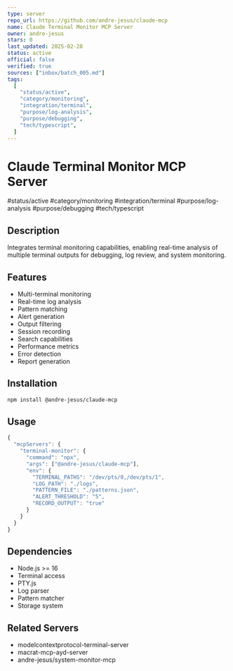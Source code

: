 ```yaml
---
type: server
repo_url: https://github.com/andre-jesus/claude-mcp
name: Claude Terminal Monitor MCP Server
owner: andre-jesus
stars: 0
last_updated: 2025-02-28
status: active
official: false
verified: true
sources: ["inbox/batch_005.md"]
tags:
  [
    "status/active",
    "category/monitoring",
    "integration/terminal",
    "purpose/log-analysis",
    "purpose/debugging",
    "tech/typescript",
  ]
---
```


# Claude Terminal Monitor MCP Server

#status/active #category/monitoring #integration/terminal #purpose/log-analysis #purpose/debugging #tech/typescript

## Description

Integrates terminal monitoring capabilities, enabling real-time analysis of multiple terminal outputs for debugging, log review, and system monitoring.

## Features

- Multi-terminal monitoring
- Real-time log analysis
- Pattern matching
- Alert generation
- Output filtering
- Session recording
- Search capabilities
- Performance metrics
- Error detection
- Report generation

## Installation

```bash
npm install @andre-jesus/claude-mcp
```

## Usage

```javascript
{
  "mcpServers": {
    "terminal-monitor": {
      "command": "npx",
      "args": ["@andre-jesus/claude-mcp"],
      "env": {
        "TERMINAL_PATHS": "/dev/pts/0,/dev/pts/1",
        "LOG_PATH": "./logs",
        "PATTERN_FILE": "./patterns.json",
        "ALERT_THRESHOLD": "5",
        "RECORD_OUTPUT": "true"
      }
    }
  }
}
```

## Dependencies

- Node.js >= 16
- Terminal access
- PTY.js
- Log parser
- Pattern matcher
- Storage system

## Related Servers

- modelcontextprotocol-terminal-server
- macrat-mcp-ayd-server
- andre-jesus/system-monitor-mcp
